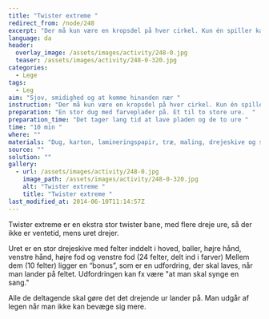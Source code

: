 ```yaml
---
title: "Twister extreme "
redirect_from: /node/248
excerpt: "Der må kun være en kropsdel på hver cirkel. Kun én spiller kan have en kropsdel på cirklen. Når du først har flyttet dig, må du ikke flytte dig igen, med mindre dommeren giver lov - heller ikke hvis en anden spiller prøver at komme forbi dig. Hvis alle cirkler i samme farve er optaget, snurres pilen rundt igen. Hvis uret lander på en udfordring, skal alle de deltagende udføre udfordringen før spillet kan fortsætte."
language: da
header:
  overlay_image: /assets/images/activity/248-0.jpg
  teaser: /assets/images/activity/248-0-320.jpg
categories: 
  - Lege
tags: 
  - Leg
aim: "Sjov, smidighed og at komme hinanden nær "
instruction: "Der må kun være en kropsdel på hver cirkel. Kun én spiller kan have en kropsdel på cirklen. Når du først har flyttet dig, må du ikke flytte dig igen, med mindre dommeren giver lov - heller ikke hvis en anden spiller prøver at komme forbi dig. Hvis alle cirkler i samme farve er optaget, snurres pilen rundt igen. Hvis uret lander på en udfordring, skal alle de deltagende udføre udfordringen før spillet kan fortsætte."
preparation: "En stor dug med farveplader på. Et til to store ure.  "
preparation_time: "Det tager lang tid at lave pladen og de to ure "
time: "10 min "
where: ""
materials: "Dug, karton, lamineringspapir, træ, maling, drejeskive og snor"
source: ""
solution: ""
gallery:
  - url: /assets/images/activity/248-0.jpg
    image_path: /assets/images/activity/248-0-320.jpg
    alt: "Twister extreme "
    title: "Twister extreme "
last_modified_at: 2014-06-10T11:14:57Z
---
```

Twister extreme er en ekstra stor twister bane, med flere dreje ure, så der ikke er ventetid, mens uret drejer.

Uret er en stor drejeskive med felter inddelt i hoved, baller, højre hånd, venstre hånd, højre fod og venstre fod (24 felter, delt ind i farver) Mellem dem (10 felter) ligger en “bonus”, som er en udfordring, der skal laves, når man lander på feltet. Udfordringen kan fx være "at man skal synge en sang."

Alle de deltagende skal gøre det det drejende ur lander på. Man udgår af legen når man ikke kan bevæge sig mere.
